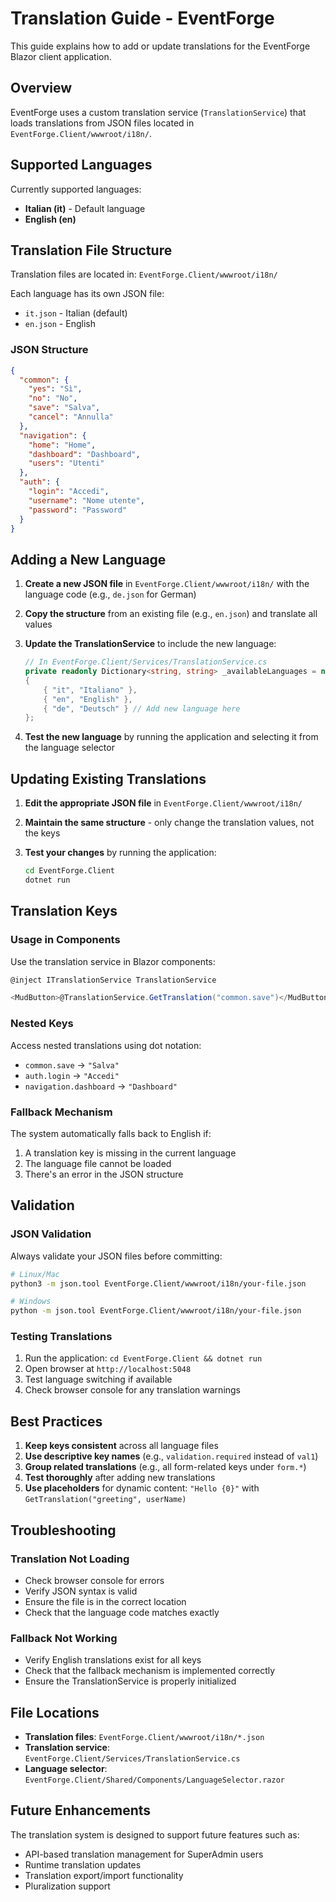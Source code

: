 # Translation Guide - EventForge

This guide explains how to add or update translations for the EventForge Blazor client application.

## Overview

EventForge uses a custom translation service (`TranslationService`) that loads translations from JSON files located in `EventForge.Client/wwwroot/i18n/`.

## Supported Languages

Currently supported languages:
- **Italian (it)** - Default language
- **English (en)**

## Translation File Structure

Translation files are located in: `EventForge.Client/wwwroot/i18n/`

Each language has its own JSON file:
- `it.json` - Italian (default)
- `en.json` - English

### JSON Structure

```json
{
  "common": {
    "yes": "Sì",
    "no": "No",
    "save": "Salva",
    "cancel": "Annulla"
  },
  "navigation": {
    "home": "Home",
    "dashboard": "Dashboard",
    "users": "Utenti"
  },
  "auth": {
    "login": "Accedi",
    "username": "Nome utente",
    "password": "Password"
  }
}
```

## Adding a New Language

1. **Create a new JSON file** in `EventForge.Client/wwwroot/i18n/` with the language code (e.g., `de.json` for German)

2. **Copy the structure** from an existing file (e.g., `en.json`) and translate all values

3. **Update the TranslationService** to include the new language:
   ```csharp
   // In EventForge.Client/Services/TranslationService.cs
   private readonly Dictionary<string, string> _availableLanguages = new()
   {
       { "it", "Italiano" },
       { "en", "English" },
       { "de", "Deutsch" } // Add new language here
   };
   ```

4. **Test the new language** by running the application and selecting it from the language selector

## Updating Existing Translations

1. **Edit the appropriate JSON file** in `EventForge.Client/wwwroot/i18n/`

2. **Maintain the same structure** - only change the translation values, not the keys

3. **Test your changes** by running the application:
   ```bash
   cd EventForge.Client
   dotnet run
   ```

## Translation Keys

### Usage in Components

Use the translation service in Blazor components:

```csharp
@inject ITranslationService TranslationService

<MudButton>@TranslationService.GetTranslation("common.save")</MudButton>
```

### Nested Keys

Access nested translations using dot notation:
- `common.save` → `"Salva"`
- `auth.login` → `"Accedi"`
- `navigation.dashboard` → `"Dashboard"`

### Fallback Mechanism

The system automatically falls back to English if:
1. A translation key is missing in the current language
2. The language file cannot be loaded
3. There's an error in the JSON structure

## Validation

### JSON Validation

Always validate your JSON files before committing:

```bash
# Linux/Mac
python3 -m json.tool EventForge.Client/wwwroot/i18n/your-file.json

# Windows
python -m json.tool EventForge.Client/wwwroot/i18n/your-file.json
```

### Testing Translations

1. Run the application: `cd EventForge.Client && dotnet run`
2. Open browser at `http://localhost:5048`
3. Test language switching if available
4. Check browser console for any translation warnings

## Best Practices

1. **Keep keys consistent** across all language files
2. **Use descriptive key names** (e.g., `validation.required` instead of `val1`)
3. **Group related translations** (e.g., all form-related keys under `form.*`)
4. **Test thoroughly** after adding new translations
5. **Use placeholders** for dynamic content: `"Hello {0}"` with `GetTranslation("greeting", userName)`

## Troubleshooting

### Translation Not Loading
- Check browser console for errors
- Verify JSON syntax is valid
- Ensure the file is in the correct location
- Check that the language code matches exactly

### Fallback Not Working
- Verify English translations exist for all keys
- Check that the fallback mechanism is implemented correctly
- Ensure the TranslationService is properly initialized

## File Locations

- **Translation files**: `EventForge.Client/wwwroot/i18n/*.json`
- **Translation service**: `EventForge.Client/Services/TranslationService.cs`
- **Language selector**: `EventForge.Client/Shared/Components/LanguageSelector.razor`

## Future Enhancements

The translation system is designed to support future features such as:
- API-based translation management for SuperAdmin users
- Runtime translation updates
- Translation export/import functionality
- Pluralization support